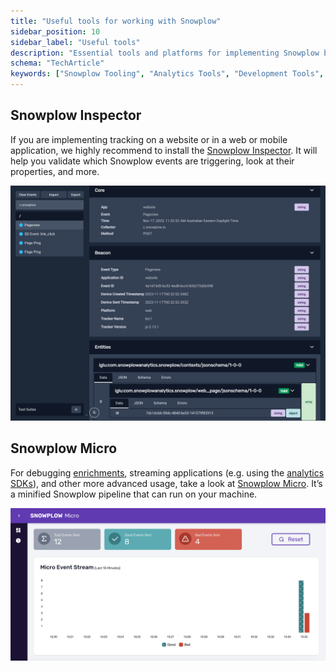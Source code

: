 ```yaml
---
title: "Useful tools for working with Snowplow"
sidebar_position: 10
sidebar_label: "Useful tools"
description: "Essential tools and platforms for implementing Snowplow behavioral data infrastructure and analytics workflows."
schema: "TechArticle"
keywords: ["Snowplow Tooling", "Analytics Tools", "Development Tools", "Platform Tools", "Getting Started", "Tool Overview"]
---
```


## Snowplow Inspector

If you are implementing tracking on a website or in a web or mobile application, we highly recommend to install the [Snowplow Inspector](/docs/data-product-studio/data-quality/snowplow-inspector/index.md). It will help you validate which Snowplow events are triggering, look at their properties, and more.

![Snowplow Inspector screenshot](../../data-product-studio/data-quality/snowplow-inspector/images/using-poplin-chrome-extension.png)

## Snowplow Micro

For debugging [enrichments](/docs/pipeline/enrichments/index.md), streaming applications (e.g. using the [analytics SDKs](/docs/api-reference/analytics-sdk/index.md)), and other more advanced usage, take a look at [Snowplow Micro](/docs/data-product-studio/data-quality/snowplow-micro/index.md). It’s a minified Snowplow pipeline that can run on your machine.

![Snowplow Micro screenshot](../../data-product-studio/data-quality/snowplow-micro/images/overview.png)
